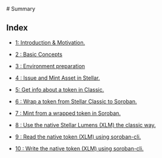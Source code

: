 ‌# Summary​

## Index

* [1: Introduction & Motivation.](1_introduction_and_motivation.md)    

* [2 : Basic Concepts](2_basic_concepts.md) 

* [3 : Environment preparation](3_environment_preparation.md)

* [4 :  Issue and Mint Asset in Stellar.](4_issue_and_mint_asset_in_stellar.md)

* [5:  Get info about a token in Classic.](5_get_info_about_token_in_stellar.md)

* [6 : Wrap a token from Stellar Classic to Soroban.](6_wrap_a_token_from_classic_to_soroban.md)

* [7 : Mint from a wrapped token in Soroban.](7_mint_from_a_wrapped_token_in_soroban.md)
<!-- 
* [8 : Get information from the wrapped token using the SAC contract.](8_get_info_from_wrapped_using_SAC.md)

* [9: Get all contract id's from an asset issuer](9_get_all_contract_ids_from_an_issuer.md)

* [10: Use all user balance inside Soroban (balance from Classic & Soroban)](10_use_all_user_balance_inside_soroban.md)

* [11: Call the token contract from another contract](11_call_the_token_contract_from_another_contract.md) -->

* [8 : Use the native Stellar Lumens (XLM) the classic way.](8_use_xlm_native_inside_classic.md)

* [9 : Read the native token (XLM) using soroban-cli.](9_read_native_soroban_cli.md)

* [10 : Write the native token (XLM) using soroban-cli.](10_native_XLM_transfer_transfer_from_soroban_cli.md)